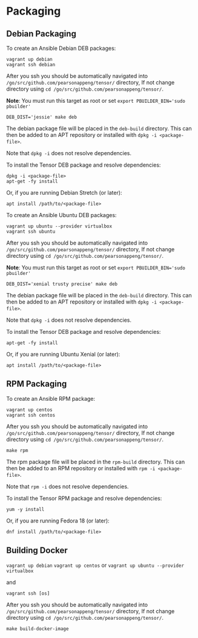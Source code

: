 # Packaging

## Debian Packaging

To create an Ansible Debian DEB packages:

```
vagrant up debian
vagrant ssh debian
```

After you ssh you should be automatically navigated into ```/go/src/github.com/pearsonappeng/tensor/``` directory, If not change directory using ```cd /go/src/github.com/pearsonappeng/tensor/```.

__Note__: You must run this target as root or set `export PBUILDER_BIN='sudo pbuilder'`

```
DEB_DIST='jessie' make deb
```

The debian package file will be placed in the `deb-build` directory. This can then be added to an APT repository or installed with `dpkg -i <package-file>`.

Note that `dpkg -i` does not resolve dependencies.

To install the Tensor DEB package and resolve dependencies:

```
dpkg -i <package-file>
apt-get -fy install
```

Or, if you are running Debian Stretch (or later):

```
apt install /path/to/<package-file>
```

To create an Ansible Ubuntu DEB packages:

```
vagrant up ubuntu --provider virtualbox
vagrant ssh ubuntu
```

After you ssh you should be automatically navigated into ```/go/src/github.com/pearsonappeng/tensor/``` directory, If not change directory using ```cd /go/src/github.com/pearsonappeng/tensor/```.

__Note__: You must run this target as root or set `export PBUILDER_BIN='sudo pbuilder'`

```
DEB_DIST='xenial trusty precise' make deb
```

The debian package file will be placed in the `deb-build` directory. This can then be added to an APT repository or installed with `dpkg -i <package-file>`.

Note that `dpkg -i` does not resolve dependencies.

To install the Tensor DEB package and resolve dependencies:

```
apt-get -fy install
```

Or, if you are running Ubuntu Xenial (or later):

```
apt install /path/to/<package-file>
```

## RPM Packaging

To create an Ansible RPM package:

```
vagrant up centos
vagrant ssh centos
```

After you ssh you should be automatically navigated into ```/go/src/github.com/pearsonappeng/tensor/``` directory, If not change directory using ```cd /go/src/github.com/pearsonappeng/tensor/```.

```
make rpm
```

The rpm package file will be placed in the `rpm-build` directory. This can then be added to an RPM repository or installed with `rpm -i <package-file>`.

Note that `rpm -i` does not resolve dependencies.

To install the Tensor RPM package and resolve dependencies:

```
yum -y install
```

Or, if you are running Fedora 18 (or later):

```
dnf install /path/to/<package-file>
```

## Building Docker

```vagrant up debian``` ```vagrant up centos``` or ```vagrant up ubuntu --provider virtualbox```

and 

``vagrant ssh [os]``

After you ssh you should be automatically navigated into ```/go/src/github.com/pearsonappeng/tensor/``` directory, If not change directory using ```cd /go/src/github.com/pearsonappeng/tensor/```.

```
make build-docker-image
```